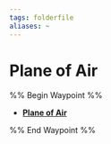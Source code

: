```yaml
---
tags: folderfile
aliases: ~
---
```


# Plane of Air

%% Begin Waypoint %%

* **[Plane of Air](Plane%20of%20Air.md)**

%% End Waypoint %%
